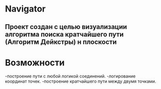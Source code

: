 # Navigator
## Проект создан с целью визуализации алгоритма поиска кратчайшего пути (Алгоритм Дейкстры) н плоскости

# Возможности
-построение пути с любой логикой соединений.
-логирование координат точек.
-построение кратчайшего пути между двумя точками.
